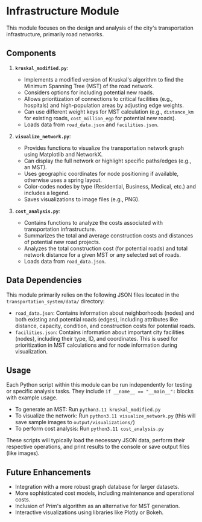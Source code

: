 # Infrastructure Module

This module focuses on the design and analysis of the city's transportation infrastructure, primarily road networks.

## Components

1.  **`kruskal_modified.py`**:
    *   Implements a modified version of Kruskal's algorithm to find the Minimum Spanning Tree (MST) of the road network.
    *   Considers options for including potential new roads.
    *   Allows prioritization of connections to critical facilities (e.g., hospitals) and high-population areas by adjusting edge weights.
    *   Can use different weight keys for MST calculation (e.g., `distance_km` for existing roads, `cost_million_egp` for potential new roads).
    *   Loads data from `road_data.json` and `facilities.json`.

2.  **`visualize_network.py`**:
    *   Provides functions to visualize the transportation network graph using Matplotlib and NetworkX.
    *   Can display the full network or highlight specific paths/edges (e.g., an MST).
    *   Uses geographic coordinates for node positioning if available, otherwise uses a spring layout.
    *   Color-codes nodes by type (Residential, Business, Medical, etc.) and includes a legend.
    *   Saves visualizations to image files (e.g., PNG).

3.  **`cost_analysis.py`**:
    *   Contains functions to analyze the costs associated with transportation infrastructure.
    *   Summarizes the total and average construction costs and distances of potential new road projects.
    *   Analyzes the total construction cost (for potential roads) and total network distance for a given MST or any selected set of roads.
    *   Loads data from `road_data.json`.

## Data Dependencies

This module primarily relies on the following JSON files located in the `transportation_system/data/` directory:

*   `road_data.json`: Contains information about neighborhoods (nodes) and both existing and potential roads (edges), including attributes like distance, capacity, condition, and construction costs for potential roads.
*   `facilities.json`: Contains information about important city facilities (nodes), including their type, ID, and coordinates. This is used for prioritization in MST calculations and for node information during visualization.

## Usage

Each Python script within this module can be run independently for testing or specific analysis tasks. They include `if __name__ == "__main__":` blocks with example usage.

*   To generate an MST: Run `python3.11 kruskal_modified.py`
*   To visualize the network: Run `python3.11 visualize_network.py` (this will save sample images to `output/visualizations/`)
*   To perform cost analysis: Run `python3.11 cost_analysis.py`

These scripts will typically load the necessary JSON data, perform their respective operations, and print results to the console or save output files (like images).

## Future Enhancements

*   Integration with a more robust graph database for larger datasets.
*   More sophisticated cost models, including maintenance and operational costs.
*   Inclusion of Prim's algorithm as an alternative for MST generation.
*   Interactive visualizations using libraries like Plotly or Bokeh.

